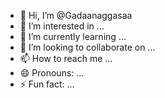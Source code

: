 - 👋 Hi, I’m @Gadaanaggasaa
- 👀 I’m interested in ...
- 🌱 I’m currently learning ...
- 💞️ I’m looking to collaborate on ...
- 📫 How to reach me ...
- 😄 Pronouns: ...
- ⚡ Fun fact: ...

<!---
Gadaanaggasaa/Gadaanaggasaa is a ✨ special ✨ repository because its `README.md` (this file) appears on your GitHub profile.
You can click the Preview link to take a look at your changes.
--->
